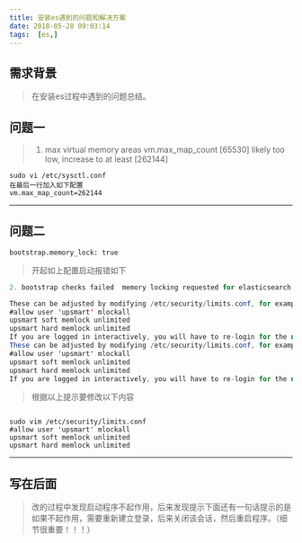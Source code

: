 ```yaml
---
title: 安装es遇到的问题和解决方案
date: 2018-05-28 09:03:14
tags:  [es,]
---
```


## 需求背景

>在安装es过程中遇到的问题总结。

<!--more-->


## 问题一

>1. max virtual memory areas vm.max_map_count [65530] likely too low, increase to at least [262144]


``` shell
sudo vi /etc/sysctl.conf
在最后一行加入如下配置
vm.max_map_count=262144

```

----------


## 问题二

``` shell
bootstrap.memory_lock: true
```

>开起如上配置启动报错如下

``` java
2. bootstrap checks failed  memory locking requested for elasticsearch process but memory is not locked

These can be adjusted by modifying /etc/security/limits.conf, for example:
#allow user 'upsmart' mlockall
upsmart soft memlock unlimited
upsmart hard memlock unlimited
If you are logged in interactively, you will have to re-login for the new limits to take effect.
These can be adjusted by modifying /etc/security/limits.conf, for example:
#allow user 'upsmart' mlockall
upsmart soft memlock unlimited
upsmart hard memlock unlimited
If you are logged in interactively, you will have to re-login for the new limits to take effect.

```

>根据以上提示要修改以下内容

``` shell

sudo vim /etc/security/limits.conf
#allow user 'upsmart' mlockall
upsmart soft memlock unlimited
upsmart hard memlock unlimited

```


----------

## 写在后面
>改的过程中发现启动程序不起作用，后来发现提示下面还有一句话提示的是如果不起作用，需要重新建立登录，后来关闭该会话，然后重启程序。（细节很重要！！！）
